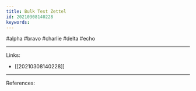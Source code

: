 ```yaml
---
title: Bulk Test Zettel
id: 20210308140228
keywords:
---
```

#alpha #bravo #charlie #delta #echo

---
Links:

- [[20210308140228]]

---
References:
